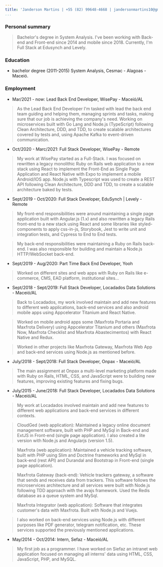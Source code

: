 ```yaml
---
title: 'Janderson Martins | +55 (82) 99648-4668 | jandersonmartins10@gmail.com'
...
```


### Personal summary

> Bachelor's degree in System Analysis. I've been working with Back-end and Front-end since 2014 and mobile since 2018. Currently, I'm Full Stack at Edusynch and Levely. 

### Education 

- bachelor degree (2011-2015) System Analysis, Cesmac - Alagoas - Maceió.

### Employment 

- Mar/2021 - now: Lead Back End Developer, WisePay - Maceió/AL

> As the Lead Back End Developer I'm tasked with lead the back end team guiding and helping them, managing sprints and tasks, making sure that our job is achieving the company's need. Working on microservices built with Go Lang and Node.js (TypeScript) following Clean Architecture, DDD, and TDD, to create scalable architectures covered by tests and, using Apache Kafka to event-driven communication.

- Oct/2020 - Marc/2021: Full Stack Developer, WisePay - Remote

> My work at WisePay started as a Full-Stack. I was focused on rewritten a legacy monolithic Ruby on Rails web application to a new stack using React to implement the Front-End as Single Page Application and React Native with Expo to implement a mobile Android/IOS app. Node.js with Typescript was used to create a REST API following Clean Architecture, DDD and TDD, to create a scalable architecture baked by tests.

- Sept/2019 - Oct/2020: Full Stack Developer, EduSynch | Levely - Remote

> My front-end responsibilities were around maintaining a single page application built with Angular.js (1.x) and also rewritten a legacy Rails front-end to a new stack using React and some libraries like styled-components to apply css-in-js, Storybook, Jest to write unit and integration tests, and Cypress to End to End tests.

> My back-end responsibilities were maintaining a Ruby on Rails back-end. I was also responsible for building and maintain a Node.js HTTP/WebSocket back-end.

- Sept/2019 - Aug/2020: Part Time Back End Developer, Yooh

> Worked on different sites and web apps with Ruby on Rails like e-commerce, CMS, EAD platform, institutional sites...

- Sept/2018 - Sept/2019: Full Stack Developer, Locadados Data Solutions - Maceió/AL

> Back to Locadados, my work involved maintain and add new features to different web applications, back-end services and also android mobile apps using Appcelerator Titanium and React Native.

> Worked on mobile android apps some (Maxfrota Portaria and Maxfrota Delivery) using Appcelerator Titanium and others (Maxfrota Now, Maxfrota Checklist and Maxfrota Abastecimentos) with React Native and Redux.

> Worked in other projects like Maxfrota Gateway, Maxfrota Web App and back-end services using Node.js as mentioned before.

- July/2018 - Sept/2018: Full Stack Developer, Onpax - Maceió/AL

> The main assignment at Onpax a multi-level marketing platform made with Ruby on Rails, HTML, CSS, and JavaScript were to building new features, improving existing features and fixing bugs.

- July/2015 - June/2018: Full Stack Developer, Locadados Data Solutions - Maceió/AL

> My work at Locadados involved maintain and add new features to different web applications and back-end services in different contexts.

> CloudGed (web application): Maintained a legacy online document management software, built with PHP and MySql in Back-end and ExtJS in Front-end (single page application). I also created a lite version with Node.js and Angularjs (version 1.5).

> Maxfrota (web application): Maintained a vehicle tracking software, built with PHP using Slim and Doctrine frameworks and MySql in back-end (rest API) and Durandal and Bootstrap in Front-end (single page application).

> Maxfrota Gateway (back-end): Vehicle trackers gateway, a software that sends and receives data from trackers. This software follows the microservices architecture and all services were built with Node.js following TDD approach with the avajs framework. Used the Redis database as a queue system and MySql.

> Maxfrota Integrator (web application): Software that integrates customer's data with Maxfrota. Built with Node.js and Vuejs.

> I also worked on back-end services using Node.js with different purposes like PDF generator, telegram notification, etc. These services supported the previously mentioned applications.

- May/2014 - Oct/2014: Intern, Sefaz - Maceió/AL

> My first job as a programmer. I have worked on Siefaz an intranet web application focused on managing all interns' data using HTML, CSS, JavaScript, PHP, and MySQL.
